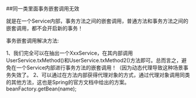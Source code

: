 ##同一类里面事务嵌套调用无效


就是在一个Service内部，事务方法之间的嵌套调用，普通方法和事务方法之间的嵌套调用，都不会开启新的事务！
         
事务嵌套调用解决方法:
         
1、我们完全可以在抽出一个XxxService，在其内部调用UserService.txMethod()和UserService.txMethod2()方法即可。总而言之，避免在一个Service内部进行事务方法的嵌套调用！（因为动态代理导致这种场景事务失效了。
2、可以通过在方法内部获得代理对象的方式，通过代理对象调用同类的其他方法，这也是Spring的官方文档中给出的方案。 beanFactory.getBean(name);
         
         